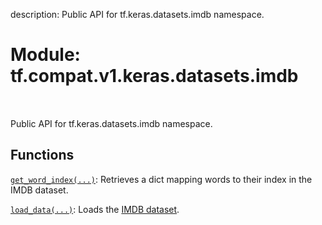 description: Public API for tf.keras.datasets.imdb namespace.

<div itemscope itemtype="http://developers.google.com/ReferenceObject">
<meta itemprop="name" content="tf.compat.v1.keras.datasets.imdb" />
<meta itemprop="path" content="Stable" />
</div>

# Module: tf.compat.v1.keras.datasets.imdb

<!-- Insert buttons and diff -->

<table class="tfo-notebook-buttons tfo-api nocontent" align="left">

</table>



Public API for tf.keras.datasets.imdb namespace.



## Functions

[`get_word_index(...)`](../../../../../tf/keras/datasets/imdb/get_word_index.md): Retrieves a dict mapping words to their index in the IMDB dataset.

[`load_data(...)`](../../../../../tf/keras/datasets/imdb/load_data.md): Loads the [IMDB dataset](https://ai.stanford.edu/~amaas/data/sentiment/).

